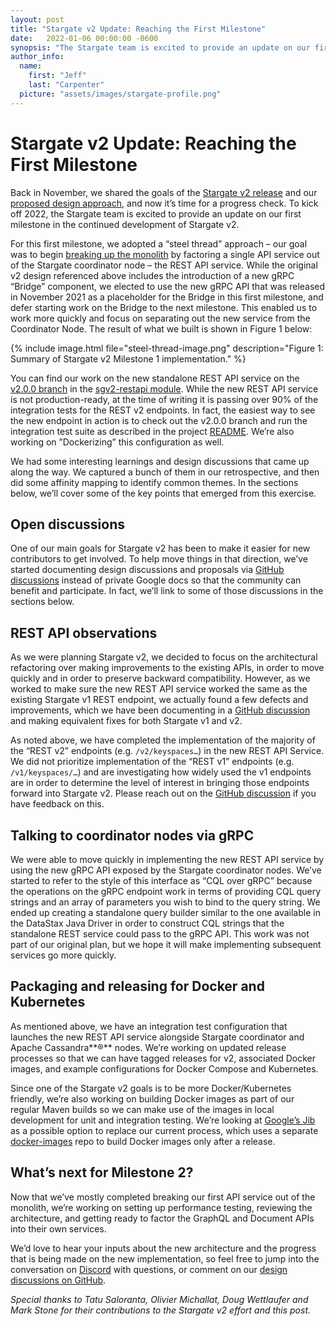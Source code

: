 ```yaml
---
layout: post
title: "Stargate v2 Update: Reaching the First Milestone"
date:   2022-01-06 00:00:00 -0600
synopsis: "The Stargate team is excited to provide an update on our first milestone for Stargate v2."
author_info:
  name:
    first: "Jeff"
    last: "Carpenter"
  picture: "assets/images/stargate-profile.png"
---
```



# Stargate v2 Update: Reaching the First Milestone


Back in November, we shared the goals of the [Stargate v2 release](https://stargate.io/2021/11/02/announcing-stargate-v2.html) and our [proposed design approach](https://stargate.io/2021/11/02/introducing-the-design-for-stargate-v2.html), and now it’s time for a progress check. To kick off 2022, the Stargate team is excited to provide an update on our first milestone in the continued development of Stargate v2.

For this first milestone, we adopted a “steel thread” approach – our goal was to begin [breaking up the monolith](https://stargate.io/2021/11/02/announcing-stargate-v2.html) by factoring a single API service out of the Stargate coordinator node – the REST API service. While the original v2 design referenced above includes the introduction of a new gRPC “Bridge” component, we elected to use the new gRPC API that was released in November 2021 as a placeholder for the Bridge in this first milestone, and defer starting work on the Bridge to the next milestone. This enabled us to work more quickly and focus on separating out the new service from the Coordinator Node. The result of what we built is shown in Figure 1 below:

{% include image.html file="steel-thread-image.png" description="Figure 1: Summary of Stargate v2 Milestone 1 implementation." %}

You can find our work on the new standalone REST API service on the [v2.0.0 branch](https://github.com/stargate/stargate/tree/v2.0.0) in the [sgv2-restapi module](https://github.com/stargate/stargate/tree/v2.0.0/sgv2-restapi). While the new REST API service is not production-ready, at the time of writing it is passing over 90% of the integration tests for the REST v2 endpoints. In fact, the easiest way to see the new endpoint in action is to check out the v2.0.0 branch and run the integration test suite as described in the project [README](https://github.com/stargate/stargate/blob/v2.0.0/README.md). We’re also working on ”Dockerizing” this configuration as well. 

We had some interesting learnings and design discussions that came up along the way. We captured a bunch of them in our retrospective, and then did some affinity mapping to identify common themes. In the sections below, we’ll cover some of the key points that emerged from this exercise. 

## Open discussions

One of our main goals for Stargate v2 has been to make it easier for new contributors to get involved. To help move things in that direction, we’ve started documenting design discussions and proposals via [GitHub discussions](https://github.com/stargate/stargate/discussions) instead of private Google docs so that the community can benefit and participate. In fact, we’ll link to some of those discussions in the sections below.


## REST API observations

As we were planning Stargate v2, we decided to focus on the architectural refactoring over making improvements to the existing APIs, in order to move quickly and in order to preserve backward compatibility. However, as we worked to make sure the new REST API service worked the same as the existing Stargate v1 REST endpoint, we actually found a few defects and improvements, which we have been documenting in a [GitHub discussion](https://github.com/stargate/stargate/discussions/1501) and making equivalent fixes for both Stargate v1 and v2.

As noted above, we have completed the implementation of the majority of the “REST v2” endpoints (e.g. `/v2/keyspaces…`) in the new REST API Service. We did not prioritize implementation of the “REST v1” endpoints (e.g. `/v1/keyspaces/…`) and are investigating how widely used the v1 endpoints are in order to determine the level of interest in bringing those endpoints forward into Stargate v2. Please reach out on the [GitHub discussion](https://github.com/stargate/stargate/discussions/1528) if you have feedback on this.


## Talking to coordinator nodes via gRPC

We were able to move quickly in implementing the new REST API service by using the new gRPC API exposed by the Stargate coordinator nodes. We’ve started to refer to the style of this interface as “CQL over gRPC” because the operations on the gRPC endpoint work in terms of providing CQL query strings and an array of parameters you wish to bind to the query string. We ended up creating a standalone query builder similar to the one available in the DataStax Java Driver in order to construct CQL strings that the standalone REST service could pass to the gRPC API. This work was not part of our original plan, but we hope it will make implementing subsequent services go more quickly.


## Packaging and releasing for Docker and Kubernetes

As mentioned above, we have an integration test configuration that launches the new REST API service alongside Stargate coordinator and Apache Cassandra**®** nodes. We’re working on updated release processes so that we can have tagged releases for v2, associated Docker images, and example configurations for Docker Compose and Kubernetes. 

Since one of the Stargate v2 goals is to be more Docker/Kubernetes friendly, we’re also working on building Docker images as part of our regular Maven builds so we can make use of the images in local development for unit and integration testing. We’re looking at [Google’s Jib](https://github.com/GoogleContainerTools/jib) as a possible option to replace our current process, which uses a separate [docker-images](https://github.com/stargate/docker-images) repo to build Docker images only after a release.  


## What’s next for Milestone 2?

Now that we’ve mostly completed breaking our first API service out of the monolith, we’re working on setting up performance testing, reviewing the architecture, and getting ready to factor the GraphQL and Document APIs into their own services. 

We’d love to hear your inputs about the new architecture and the progress that is being made on the new implementation, so feel free to jump into the conversation on [Discord](https://discord.com/invite/5gY8GDB) with questions, or comment on our [design discussions on GitHub](https://github.com/stargate/stargate/discussions?discussions_q=label:stargate-v2).

_Special thanks to Tatu Saloranta, Olivier Michallat, Doug Wettlaufer and Mark Stone for their contributions to the Stargate v2 effort and this post._
